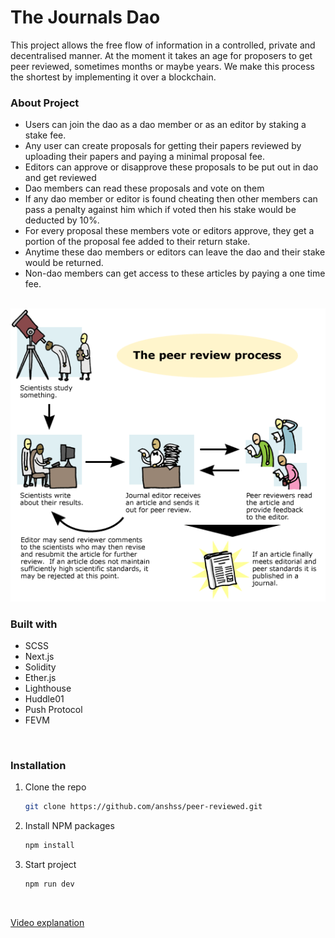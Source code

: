 # The Journals Dao

This project allows the free flow of information in a controlled, private and decentralised manner. At the moment it takes an age for proposers to get peer reviewed, sometimes months or maybe years. We make this process the shortest by implementing it over a blockchain.

### About Project
- Users can join the dao as a dao member or as an editor by staking a stake fee.
- Any user can create proposals for getting their papers reviewed by uploading their papers and paying a minimal proposal fee.
- Editors can approve or disapprove these proposals to be put out in dao and get reviewed
- Dao members can read these proposals and vote on them
- If any dao member or editor is found cheating then other members can pass a penalty against him which if voted then his stake would be deducted by 10%.
- For every proposal these members vote or editors approve, they get a portion of the proposal fee added to their return stake.
- Anytime these dao members or editors can leave the dao and their stake would be returned.
- Non-dao members can get access to these articles by paying a one time fee.

<br/>

<img title="img" alt="img" src="./public/peerreview.gif">

<br />

### Built with
- SCSS
- Next.js
- Solidity
- Ether.js
- Lighthouse
- Huddle01
- Push Protocol
- FEVM

<br/>

### Installation

1. Clone the repo
   ```sh
   git clone https://github.com/anshss/peer-reviewed.git
   
   ```
2. Install NPM packages
   ```sh
   npm install
   ```
   
3. Start project
   ```sh
   npm run dev
   ```
  

<br/>

[Video explanation](https://youtu.be/4QWNT3-TPuM)
<br/>
<br/>
